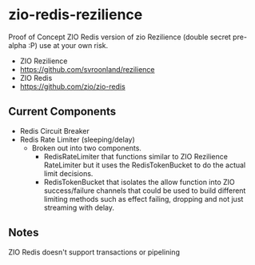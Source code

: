 # zio-redis-rezilience
Proof of Concept ZIO Redis version of zio Rezilience (double secret pre-alpha :P) use at your own risk.

* ZIO Rezilience
 * https://github.com/svroonland/rezilience
* ZIO Redis
 * https://github.com/zio/zio-redis

## Current Components
* Redis Circuit Breaker
* Redis Rate Limiter (sleeping/delay)
  * Broken out into two components.
    * RedisRateLimiter that functions similar to ZIO Rezilience RateLimiter but it uses the RedisTokenBucket to do the actual limit decisions. 
    * RedisTokenBucket that isolates the allow function into ZIO success/failure channels that could be used to build different limiting methods such as effect failing, dropping and not just streaming with delay.


## Notes
ZIO Redis doesn't support transactions or pipelining
